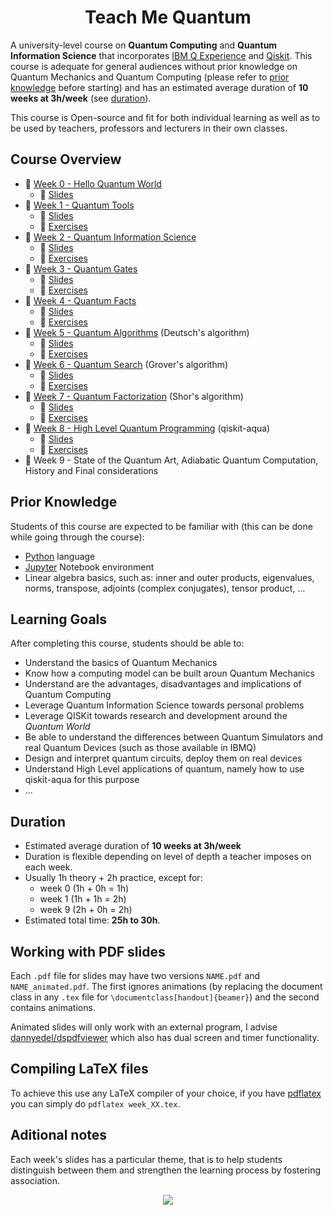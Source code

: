 <h1 align="center">Teach Me Quantum</h1>

<!-- This course and all its materials can be found at https://github.com/msramalho/Teach-Me-Quantum  where they are constantly updated, subject to open source contributions and community -->

A university-level course on **Quantum Computing** and **Quantum Information Science** that incorporates [IBM Q Experience](https://quantumexperience.ng.bluemix.net/qx/experience) and [Qiskit](https://www.qiskit.org/). This course is adequate for general audiences without prior knowledge on Quantum Mechanics and Quantum Computing (please refer to [prior knowledge](#prior-knowledge) before starting) and has an estimated average duration of **10 weeks at 3h/week** (see [duration](#duration)).

This course is Open-source and fit for both individual learning as well as to be used by teachers, professors and lecturers in their own classes.

## Course Overview

 * 📁 [Week 0 - Hello Quantum World](Week%200%20-%20Hello%20Quantum%20World)
     * 📖 [Slides](Week%200%20-%20Hello%20Quantum%20World/slides.pdf)
 * 📁 [Week 1 - Quantum Tools](Week%201%20-%20Quantum%20Tools)
     * 📖 [Slides](Week%201%20-%20Quantum%20Tools/slides.pdf)
     * 📁 [Exercises](Week%201%20-%20Quantum%20Tools/exercises)
 * 📁 [Week 2 - Quantum Information Science](Week%202%20-%20Quantum%20Information%20Science)
     * 📖 [Slides](Week%202%20-%20Quantum%20Information%20Science/slides.pdf)
     * 📁 [Exercises](Week%202%20-%20Quantum%20Information%20Science/exercises)
 * 📁 [Week 3 - Quantum Gates](Week%203%20-%20Quantum%20Gates)
     * 📖 [Slides](Week%203%20-%20Quantum%20Gates/slides.pdf)
     * 📁 [Exercises](Week%203%20-%20Quantum%20Gates/exercises)
 * 📁 [Week 4 - Quantum Facts](Week%204%20-%20Quantum%20Facts)
     * 📖 [Slides](Week%204%20-%20Quantum%20Facts/slides.pdf)
     * 📁 [Exercises](Week%204%20-%20Quantum%20Facts/exercises)
 * 📁 [Week 5 - Quantum Algorithms](Week%205%20-%20Quantum%20Algorithms) (Deutsch's algorithm)
     * 📖 [Slides](Week%205%20-%20Quantum%20Algorithms/slides.pdf)
     * 📁 [Exercises](Week%205%20-%20Quantum%20Algorithms/exercises)
 * 📁 [Week 6 - Quantum Search](Week%206%20-%20Quantum%20Search) (Grover's algorithm)
     * 📖 [Slides](Week%206%20-%20Quantum%20Search/slides.pdf)
     * 📁 [Exercises](Week%206%20-%20Quantum%20Search/exercises)
 * 📁 [Week 7 - Quantum Factorization](Week%207%20-%20Quantum%20Factorization) (Shor's algorithm)
     * 📖 [Slides](Week%207%20-%20Quantum%20Factorization/slides.pdf)
     * 📁 [Exercises](Week%207%20-%20Quantum%20Factorization/exercises)
 * 📁 [Week 8 - High Level Quantum Programming](Week%208%20-%20High%20Level%20Quantum%20Programming) (qiskit-aqua)
     * 📖 [Slides](Week%208%20-%20High%20Level%20Quantum%20Programming/slides.pdf)
     * 📁 [Exercises](Week%208%20-%20High%20Level%20Quantum%20Programming/exercises)
 * 📁 Week 9 - State of the Quantum Art, Adiabatic Quantum Computation, History and Final considerations

## Prior Knowledge
Students of this course are expected to be familiar with (this can be done while going through the course):
 * [Python](https://www.python.org/) language
 * [Jupyter](http://jupyter.org/) Notebook environment
 * Linear algebra basics, such as: inner and outer products, eigenvalues, norms, transpose, adjoints (complex conjugates), tensor product, ...

## Learning Goals
After completing this course, students should be able to:
 * Understand the basics of Quantum Mechanics
 * Know how a computing model can be built aroun Quantum Mechanics
 * Understand are the advantages, disadvantages and implications of Quantum Computing
 * Leverage Quantum Information Science towards personal problems
 * Leverage QISKit towards research and development around the _Quantum World_
 * Be able to understand the differences between Quantum Simulators and real Quantum Devices (such as those available in IBMQ)
 * Design and interpret quantum circuits, deploy them on real devices
 * Understand High Level applications of quantum, namely how to use qiskit-aqua for this purpose
 * ...

## Duration
 * Estimated average duration of **10 weeks at 3h/week**
 * Duration is flexible depending on level of depth a teacher imposes on each week.
 * Usually 1h theory + 2h practice, except for:
     * week 0 (1h + 0h = 1h)
     * week 1 (1h + 1h = 2h)
     * week 9 (2h + 0h = 2h)
* Estimated total time: **25h to 30h**.

## Working with PDF slides
Each `.pdf` file for slides may have two versions `NAME.pdf` and `NAME_animated.pdf`. The first ignores animations (by replacing the document class in any `.tex` file for `\documentclass[handout]{beamer}`) and the second contains animations.

Animated slides will only work with an external program, I advise [dannyedel/dspdfviewer](https://github.com/dannyedel/dspdfviewer/releases) which also has dual screen and timer functionality.

## Compiling LaTeX files
To achieve this use any LaTeX compiler of your choice, if you have [pdflatex](https://www.tug.org/applications/pdftex/) you can simply do `pdflatex week_XX.tex`.

## Aditional notes
Each week's slides has a particular theme, that is to help students distinguish between them and strengthen the learning process by fostering association.

<p align="center"><img src="http://assets.amuniversal.com/7c4d9f70a05b012f2fe600163e41dd5b"></p>
